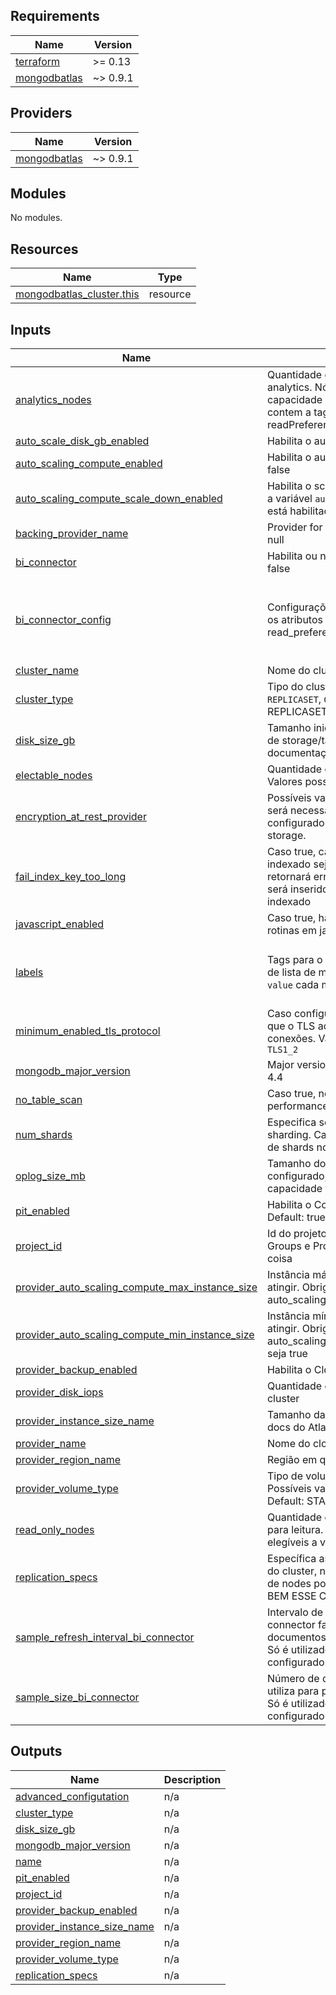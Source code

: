 ## Requirements

| Name | Version |
|------|---------|
| <a name="requirement_terraform"></a> [terraform](#requirement\_terraform) | >= 0.13 |
| <a name="requirement_mongodbatlas"></a> [mongodbatlas](#requirement\_mongodbatlas) | ~> 0.9.1 |

## Providers

| Name | Version |
|------|---------|
| <a name="provider_mongodbatlas"></a> [mongodbatlas](#provider\_mongodbatlas) | ~> 0.9.1 |

## Modules

No modules.

## Resources

| Name | Type |
|------|------|
| [mongodbatlas_cluster.this](https://registry.terraform.io/providers/mongodb/mongodbatlas/latest/docs/resources/cluster) | resource |

## Inputs

| Name | Description | Type | Default | Required |
|------|-------------|------|---------|:--------:|
| <a name="input_analytics_nodes"></a> [analytics\_nodes](#input\_analytics\_nodes) | Quantidade de nós que servirão para analytics. Nós de analytics tem menos capacidade de os nós de leitura, mas contem a tag ANALYTICS para utilizar no readPreferenceTags | `number` | `1` | no |
| <a name="input_auto_scale_disk_gb_enabled"></a> [auto\_scale\_disk\_gb\_enabled](#input\_auto\_scale\_disk\_gb\_enabled) | Habilita o auto scaling de storage | `bool` | `true` | no |
| <a name="input_auto_scaling_compute_enabled"></a> [auto\_scaling\_compute\_enabled](#input\_auto\_scaling\_compute\_enabled) | Habilita o auto scaling da máquina. Default: false | `bool` | `false` | no |
| <a name="input_auto_scaling_compute_scale_down_enabled"></a> [auto\_scaling\_compute\_scale\_down\_enabled](#input\_auto\_scaling\_compute\_scale\_down\_enabled) | Habilita o scale down. Apenas habilitado se a variável `auto_scaling_compute_enabled` está habilitada. Default: false | `bool` | `false` | no |
| <a name="input_backing_provider_name"></a> [backing\_provider\_name](#input\_backing\_provider\_name) | Provider for a cluster multi-tenancy. Defalt null | `string` | `null` | no |
| <a name="input_bi_connector"></a> [bi\_connector](#input\_bi\_connector) | Habilita ou não o bi\_connector. Default: false | `bool` | `false` | no |
| <a name="input_bi_connector_config"></a> [bi\_connector\_config](#input\_bi\_connector\_config) | Configurações do BI connector. Map com os atributos enabled = true e read\_preference = analytics | <pre>list(object({<br>        enabled         = bool<br>        read_preference = string<br>    }))</pre> | <pre>[<br>  {<br>    "enabled": true,<br>    "read_preference": "analytics"<br>  }<br>]</pre> | no |
| <a name="input_cluster_name"></a> [cluster\_name](#input\_cluster\_name) | Nome do cluster | `string` | `null` | no |
| <a name="input_cluster_type"></a> [cluster\_type](#input\_cluster\_type) | Tipo do cluster. Possíveis valores: `SHARDED`, `REPLICASET`, `GEOSHARDED`. Default: REPLICASET | `string` | `"REPLICASET"` | no |
| <a name="input_disk_size_gb"></a> [disk\_size\_gb](#input\_disk\_size\_gb) | Tamanho inicial do disco. PAra ver o limite de storage/tamanho de instância, cheque a documentação do Atlas | `number` | `10` | no |
| <a name="input_electable_nodes"></a> [electable\_nodes](#input\_electable\_nodes) | Quantidade de nós que podem ser eleitos. Valores possíveis: 3, 5 e 7 Default: 3 | `number` | `3` | no |
| <a name="input_encryption_at_rest_provider"></a> [encryption\_at\_rest\_provider](#input\_encryption\_at\_rest\_provider) | Possíveis valores: `AWS`, `AZURE` e `GCP`. Apenas será necessário se o projeto estiver configurado para utilizar criptografia de storage. | `string` | `null` | no |
| <a name="input_fail_index_key_too_long"></a> [fail\_index\_key\_too\_long](#input\_fail\_index\_key\_too\_long) | Caso true, caso o valor do campo que é indexado seja maior que 1024 bytes retornará erro. Caso false, o documento será inserido/atualizado mas não será indexado | `bool` | `true` | no |
| <a name="input_javascript_enabled"></a> [javascript\_enabled](#input\_javascript\_enabled) | Caso true, habilita o servidor a executar rotinas em javascript | `bool` | `true` | no |
| <a name="input_labels"></a> [labels](#input\_labels) | Tags para o cluster. Especificar no formato de lista de maps sendo as chaves: `key` e `value` cada map | <pre>list(object({<br>        key     = string<br>        value   = string<br>    }))</pre> | `[]` | no |
| <a name="input_minimum_enabled_tls_protocol"></a> [minimum\_enabled\_tls\_protocol](#input\_minimum\_enabled\_tls\_protocol) | Caso configurado, habilita a versão mínima que o TLS aceita para estabelecer conexões. Valores validos: `TLS1_0`, `TLS1_1`, `TLS1_2` | `string` | `null` | no |
| <a name="input_mongodb_major_version"></a> [mongodb\_major\_version](#input\_mongodb\_major\_version) | Major version da engine do Mongo. Default: 4.4 | `string` | `"4.4"` | no |
| <a name="input_no_table_scan"></a> [no\_table\_scan](#input\_no\_table\_scan) | Caso true, nenhuma operação que performance table\_scan será permitida | `bool` | `false` | no |
| <a name="input_num_shards"></a> [num\_shards](#input\_num\_shards) | Especifica se o cluster é uma replicaset ou sharding. Caso >1, especifica a quantidade de shards no cluster. Default: 1 | `number` | `1` | no |
| <a name="input_oplog_size_mb"></a> [oplog\_size\_mb](#input\_oplog\_size\_mb) | Tamanho do oplog em MB. Caso não seja configurado, o próprio Atlas utiliza 5% da capacidade total do disco como oplog | `number` | `null` | no |
| <a name="input_pit_enabled"></a> [pit\_enabled](#input\_pit\_enabled) | Habilita o Continuous Cloud Backup. Default: true | `bool` | `true` | no |
| <a name="input_project_id"></a> [project\_id](#input\_project\_id) | Id do projeto onde o cluster será criado. Groups e Projects no Atlas são a mesma coisa | `string` | `null` | no |
| <a name="input_provider_auto_scaling_compute_max_instance_size"></a> [provider\_auto\_scaling\_compute\_max\_instance\_size](#input\_provider\_auto\_scaling\_compute\_max\_instance\_size) | Instância máxima que o auto scaling pode atingir. Obrigatório caso a variável auto\_scaling\_compute\_enabled seja true | `string` | `null` | no |
| <a name="input_provider_auto_scaling_compute_min_instance_size"></a> [provider\_auto\_scaling\_compute\_min\_instance\_size](#input\_provider\_auto\_scaling\_compute\_min\_instance\_size) | Instância mínima que o auto scaling pode atingir. Obrigatório caso a variável auto\_scaling\_compute\_scale\_down\_enabled seja true | `string` | `null` | no |
| <a name="input_provider_backup_enabled"></a> [provider\_backup\_enabled](#input\_provider\_backup\_enabled) | Habilita o Cloud provider Backup | `bool` | `true` | no |
| <a name="input_provider_disk_iops"></a> [provider\_disk\_iops](#input\_provider\_disk\_iops) | Quantidade de iops provisionada para o cluster | `number` | `null` | no |
| <a name="input_provider_instance_size_name"></a> [provider\_instance\_size\_name](#input\_provider\_instance\_size\_name) | Tamanho das instâncias no cluster. Olhar a docs do Atlas para mais info. Default: M10 | `string` | `"M10"` | no |
| <a name="input_provider_name"></a> [provider\_name](#input\_provider\_name) | Nome do cloud provider | `string` | `"AWS"` | no |
| <a name="input_provider_region_name"></a> [provider\_region\_name](#input\_provider\_region\_name) | Região em que o cluster será criado | `string` | `"US_EAST_1"` | no |
| <a name="input_provider_volume_type"></a> [provider\_volume\_type](#input\_provider\_volume\_type) | Tipo de volume que será utilizado. Possíveis valores: `STANDARD` e `PROVISIONED`. Default: STANDARD | `string` | `"STANDARD"` | no |
| <a name="input_read_only_nodes"></a> [read\_only\_nodes](#input\_read\_only\_nodes) | Quantidade de nós que servirão apenas para leitura. Esses nodes não pode ser elegíveis a virar uma réplica primária | `number` | `0` | no |
| <a name="input_replication_specs"></a> [replication\_specs](#input\_replication\_specs) | Específica as configurações multi-região do cluster, nós de analytics e quantidade de nodes por região/cluster. DOCUMENTAR BEM ESSE CARA AQUI | `list` | `[]` | no |
| <a name="input_sample_refresh_interval_bi_connector"></a> [sample\_refresh\_interval\_bi\_connector](#input\_sample\_refresh\_interval\_bi\_connector) | Intervalo de tempo em segundos que o bi connector faz a atualizações dos documentos para criar o schema relacional. Só é utilizado caso o bi connector esteja configurado | `number` | `null` | no |
| <a name="input_sample_size_bi_connector"></a> [sample\_size\_bi\_connector](#input\_sample\_size\_bi\_connector) | Número de documentos que o bi connector utiliza para pegar informações do schema. Só é utilizado caso o bi connector esteja configurado | `number` | `null` | no |

## Outputs

| Name | Description |
|------|-------------|
| <a name="output_advanced_configutation"></a> [advanced\_configutation](#output\_advanced\_configutation) | n/a |
| <a name="output_cluster_type"></a> [cluster\_type](#output\_cluster\_type) | n/a |
| <a name="output_disk_size_gb"></a> [disk\_size\_gb](#output\_disk\_size\_gb) | n/a |
| <a name="output_mongodb_major_version"></a> [mongodb\_major\_version](#output\_mongodb\_major\_version) | n/a |
| <a name="output_name"></a> [name](#output\_name) | n/a |
| <a name="output_pit_enabled"></a> [pit\_enabled](#output\_pit\_enabled) | n/a |
| <a name="output_project_id"></a> [project\_id](#output\_project\_id) | n/a |
| <a name="output_provider_backup_enabled"></a> [provider\_backup\_enabled](#output\_provider\_backup\_enabled) | n/a |
| <a name="output_provider_instance_size_name"></a> [provider\_instance\_size\_name](#output\_provider\_instance\_size\_name) | n/a |
| <a name="output_provider_region_name"></a> [provider\_region\_name](#output\_provider\_region\_name) | n/a |
| <a name="output_provider_volume_type"></a> [provider\_volume\_type](#output\_provider\_volume\_type) | n/a |
| <a name="output_replication_specs"></a> [replication\_specs](#output\_replication\_specs) | n/a |
